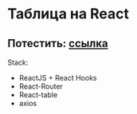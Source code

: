 # Таблица на React
## Потестить: [ссылка](https://gazizaa.github.io/react-table_app/)

Stack:

- ReactJS + React Hooks
- React-Router
- React-table
- axios
